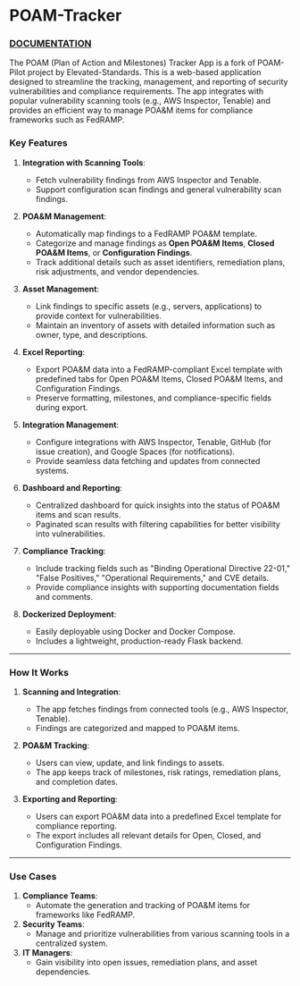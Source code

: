# POAM-Tracker

### [DOCUMENTATION](https://github.com/Elevated-Standards/POAM-Pilot/wiki)

The POAM (Plan of Action and Milestones) Tracker App is a fork of POAM-Pilot project by Elevated-Standards. This is a web-based application designed to streamline the tracking, management, and reporting of security vulnerabilities and compliance requirements. The app integrates with popular vulnerability scanning tools (e.g., AWS Inspector, Tenable) and provides an efficient way to manage POA&M items for compliance frameworks such as FedRAMP.

### Key Features

1. **Integration with Scanning Tools**:
   - Fetch vulnerability findings from AWS Inspector and Tenable.
   - Support configuration scan findings and general vulnerability scan findings.

2. **POA&M Management**:
   - Automatically map findings to a FedRAMP POA&M template.
   - Categorize and manage findings as **Open POA&M Items**, **Closed POA&M Items**, or **Configuration Findings**.
   - Track additional details such as asset identifiers, remediation plans, risk adjustments, and vendor dependencies.

3. **Asset Management**:
   - Link findings to specific assets (e.g., servers, applications) to provide context for vulnerabilities.
   - Maintain an inventory of assets with detailed information such as owner, type, and descriptions.

4. **Excel Reporting**:
   - Export POA&M data into a FedRAMP-compliant Excel template with predefined tabs for Open POA&M Items, Closed POA&M Items, and Configuration Findings.
   - Preserve formatting, milestones, and compliance-specific fields during export.

5. **Integration Management**:
   - Configure integrations with AWS Inspector, Tenable, GitHub (for issue creation), and Google Spaces (for notifications).
   - Provide seamless data fetching and updates from connected systems.

6. **Dashboard and Reporting**:
   - Centralized dashboard for quick insights into the status of POA&M items and scan results.
   - Paginated scan results with filtering capabilities for better visibility into vulnerabilities.

7. **Compliance Tracking**:
   - Include tracking fields such as "Binding Operational Directive 22-01," "False Positives," "Operational Requirements," and CVE details.
   - Provide compliance insights with supporting documentation fields and comments.

8. **Dockerized Deployment**:
   - Easily deployable using Docker and Docker Compose.
   - Includes a lightweight, production-ready Flask backend.

---

### How It Works

1. **Scanning and Integration**:
   - The app fetches findings from connected tools (e.g., AWS Inspector, Tenable).
   - Findings are categorized and mapped to POA&M items.

2. **POA&M Tracking**:
   - Users can view, update, and link findings to assets.
   - The app keeps track of milestones, risk ratings, remediation plans, and completion dates.

3. **Exporting and Reporting**:
   - Users can export POA&M data into a predefined Excel template for compliance reporting.
   - The export includes all relevant details for Open, Closed, and Configuration Findings.


---

### Use Cases

1. **Compliance Teams**:
   - Automate the generation and tracking of POA&M items for frameworks like FedRAMP.
2. **Security Teams**:
   - Manage and prioritize vulnerabilities from various scanning tools in a centralized system.
3. **IT Managers**:
   - Gain visibility into open issues, remediation plans, and asset dependencies.
